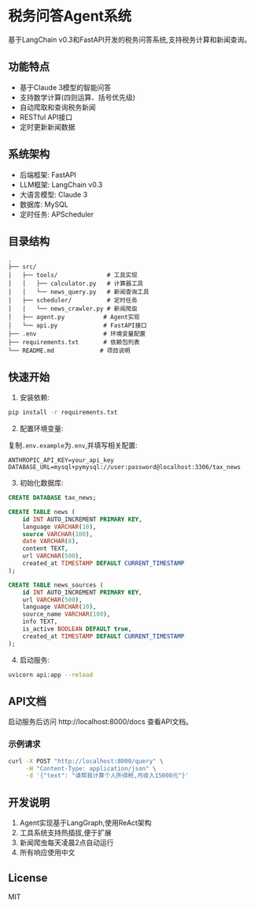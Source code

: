 # 税务问答Agent系统

基于LangChain v0.3和FastAPI开发的税务问答系统,支持税务计算和新闻查询。

## 功能特点

- 基于Claude 3模型的智能问答
- 支持数学计算(四则运算、括号优先级)
- 自动爬取和查询税务新闻
- RESTful API接口
- 定时更新新闻数据

## 系统架构

- 后端框架: FastAPI
- LLM框架: LangChain v0.3
- 大语言模型: Claude 3
- 数据库: MySQL
- 定时任务: APScheduler

## 目录结构

```
.
├── src/
│   ├── tools/              # 工具实现
│   │   ├── calculator.py   # 计算器工具
│   │   └── news_query.py   # 新闻查询工具
│   ├── scheduler/          # 定时任务
│   │   └── news_crawler.py # 新闻爬虫
│   ├── agent.py           # Agent实现
│   └── api.py             # FastAPI接口
├── .env                   # 环境变量配置
├── requirements.txt       # 依赖包列表
└── README.md             # 项目说明
```

## 快速开始

1. 安装依赖:

```bash
pip install -r requirements.txt
```

2. 配置环境变量:

复制`.env.example`为`.env`,并填写相关配置:

```
ANTHROPIC_API_KEY=your_api_key
DATABASE_URL=mysql+pymysql://user:password@localhost:3306/tax_news
```

3. 初始化数据库:

```sql
CREATE DATABASE tax_news;

CREATE TABLE news (
    id INT AUTO_INCREMENT PRIMARY KEY,
    language VARCHAR(10),
    source VARCHAR(100),
    date VARCHAR(8),
    content TEXT,
    url VARCHAR(500),
    created_at TIMESTAMP DEFAULT CURRENT_TIMESTAMP
);

CREATE TABLE news_sources (
    id INT AUTO_INCREMENT PRIMARY KEY,
    url VARCHAR(500),
    language VARCHAR(10),
    source_name VARCHAR(100),
    info TEXT,
    is_active BOOLEAN DEFAULT true,
    created_at TIMESTAMP DEFAULT CURRENT_TIMESTAMP
);
```

4. 启动服务:

```bash
uvicorn api:app --reload
```

## API文档

启动服务后访问 http://localhost:8000/docs 查看API文档。

### 示例请求

```bash
curl -X POST "http://localhost:8000/query" \
     -H "Content-Type: application/json" \
     -d '{"text": "请帮我计算个人所得税,月收入15000元"}'
```

## 开发说明

1. Agent实现基于LangGraph,使用ReAct架构
2. 工具系统支持热插拔,便于扩展
3. 新闻爬虫每天凌晨2点自动运行
4. 所有响应使用中文

## License

MIT 